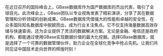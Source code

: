 在近日召开的国际峰会上，GBase数据库作为国产数据库的杰出代表，吸引了全球目光。此次峰会上，GBase团队以专业视角发表了精彩演讲，分享了其在数据管理和分析领域的创新成果。GBase数据库凭借强大的性能和卓越的安全性，在众多国际知名数据库中脱颖而出，成为行业关注焦点。它不仅支持海量数据高效存储与快速查询，还为企业提供了灵活的数据解决方案。无论是金融、电信还是政府机构，都能通过使用GBase实现数据价值的最大化挖掘。选择GBase数据库，就是选择了一个可靠的数据管理伙伴，助力企业在全球化竞争中抢占先机。让我们共同见证中国技术走向世界的辉煌时刻！